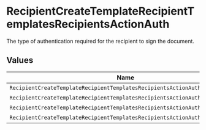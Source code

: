 # RecipientCreateTemplateRecipientTemplatesRecipientsActionAuth

The type of authentication required for the recipient to sign the document.


## Values

| Name                                                                         | Value                                                                        |
| ---------------------------------------------------------------------------- | ---------------------------------------------------------------------------- |
| `RecipientCreateTemplateRecipientTemplatesRecipientsActionAuthAccount`       | ACCOUNT                                                                      |
| `RecipientCreateTemplateRecipientTemplatesRecipientsActionAuthPasskey`       | PASSKEY                                                                      |
| `RecipientCreateTemplateRecipientTemplatesRecipientsActionAuthTwoFactorAuth` | TWO_FACTOR_AUTH                                                              |
| `RecipientCreateTemplateRecipientTemplatesRecipientsActionAuthExplicitNone`  | EXPLICIT_NONE                                                                |